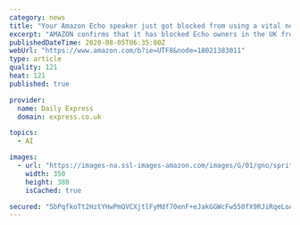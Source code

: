 ```yaml
---
category: news
title: "Your Amazon Echo speaker just got blocked from using a vital new feature"
excerpt: "AMAZON confirms that it has blocked Echo owners in the UK from using a useful feature that went live late last month. Those who signed up to the Alexa Guard service before it was pulled are now being offered compensation as a gesture of goodwill."
publishedDateTime: 2020-08-05T06:35:00Z
webUrl: "https://www.amazon.com/b?ie=UTF8&node=18021383011"
type: article
quality: 121
heat: 121
published: true

provider:
  name: Daily Express
  domain: express.co.uk

topics:
  - AI

images:
  - url: "https://images-na.ssl-images-amazon.com/images/G/01/gno/sprites/nav-sprite-global_bluebeacon-1x_optimized_layout1._CB468670774_.png"
    width: 350
    height: 380
    isCached: true

secured: "5bPqfkoTt2HztYHwPmQVCXjtlFyMdf70enF+eJakGGWcFw550fX9RJiRqeLoA7p8sl1TKUQheieouJ3r2lRcnDqE/6rzFnoWcn5a8BkejNMxAWMLqD0iSRwtXep4Vd5gS7EjMK1cBZD/P+wh/9T910NK8TWv5+v2AknUIsu0yQuJOcRp708AB5vKabh5fC8U/id1+syRHcFgsndcp5W5WJxfME63uagrQ2ecFpzhgOlgJHYld8lZCRyyTwPhEQ3lbFgEtoyvuqG6ez4zfaAn7Q2ZL/SsBcNp5rkh21wbSXF+GFoJandiWWRXVrdRJhN2eMiee4xgFa3qFBXM50ficQ==;eNvfTpaC6ZFrLXmTIMsdhg=="
---
```


